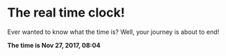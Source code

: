 # The real time clock!

Ever wanted to know what the time is? Well, your journey is about to end!

**The time is Nov 27, 2017, 08:04**